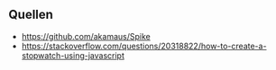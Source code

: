 ## Quellen

- https://github.com/akamaus/Spike
- https://stackoverflow.com/questions/20318822/how-to-create-a-stopwatch-using-javascript
